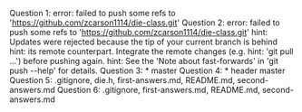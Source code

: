 Question 1: error: failed to push some refs to 'https://github.com/zcarson1114/die-class.git'
Question 2: error: failed to push some refs to 'https://github.com/zcarson1114/die-class.git'
hint: Updates were rejected because the tip of your current branch is behind
hint: its remote counterpart. Integrate the remote changes (e.g.
hint: 'git pull ...') before pushing again.
hint: See the 'Note about fast-forwards' in 'git push --help' for details.
Question 3: * master
Question 4: * header
            master
Question 5: .gitignore, die.h, first-answers.md, README.md, second-answers.md
Question 6: .gitignore, first-answers.md, README.md, second-answers.md